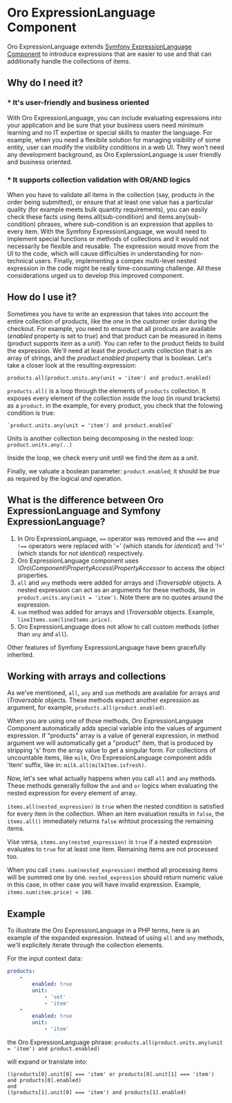 Oro ExpressionLanguage Component
================================

Oro ExpressionLanguage extends [Symfony ExpressionLanguage Component](https://symfony.com/doc/current/components/expression_language/introduction.html) to introduce expressions that are easier to use and that can additionally handle the collections of items.

## Why do I need it?
### * It's user-friendly and business oriented
With Oro ExpressionLanguage, you can include evaluating expressions into your application and be sure that your business users need minimum learning and no IT expertise or special skills to master the language. For example, when you need a flexibile solution for managing visibility of some entity, user can modify the visibility conditions in a web UI. They won't need any development background, as Oro ExplerssionLanguage is user friendly and business oriented. 

### * It supports collection validation with OR/AND logics 
When you have to validate all items in the collection (say, products in the order being submitted), or ensure that at least one value has a particular quality (for example meets bulk quantity requirements), you can easily check these facts using items.all(sub-condition) and items.any(sub-condition) phrases, where sub-condition is an expression that applies to every item. With the Symfony ExpressionLanguage, we would need to implement special functions or methods of collections and it would not necessarily be flexible and reusable. The expression would move from the UI to the code, which will cause difficulties in understanding for non-technical users. Finally, implementing a compex multi-level nested expression in the code might be really time-consuming challenge. All these considerations urged us to develop this improved component.

## How do I use it?
Sometimes you have to write an expression that takes into account the entire collection of products, like the one in the customer order during the checkout. For example, you need to ensure that all prodcuts are available (*enabled* property is set to *true*) and that product can be measured in items (product supports *item* as a *unit*). You can refer to the product fields to build the expression. We'll need at least the *product.units* collection that is an array of strings, and the *product.enabled* property that is boolean. Let's take a closer look at the resulting expression: 

`products.all(product.units.any(unit = 'item') and product.enabled)`

`products.all(` is a loop through the elements of `products` collection. It exposes every element of the collection inside the loop (in round brackets) as a `product`. 
in the example, for every product, you check that the folowing condition is true:
    
    `product.units.any(unit = 'item') and product.enabled`

Units is another collection being decomposing in the nested loop: `product.units.any(..)`

Inside the loop, we check every unit until we find the *item* as a *unit*.

Finally, we valuate a boolean parameter: `product.enabled`; it should be *true* as required by the logical *and* operation.

## What is the difference between Oro ExpressionLanguage and Symfony ExpressionLanguage?

1. In Oro ExpressionLanguage, `==` operator was removed and the `===` and `!==` operators were replaced with '=' (which stands for *identical*) and '!=' (which stands for *not identical*) respectively.
2. Oro ExpressionLanguage component uses *\Oro\Component\PropertyAccess\PropertyAccessor* to access the object properties.
3. `all` and `any` methods were added for arrays and *\Traversable* objects. A nested expression can act as an arguments for these methods, like in `product.units.any(unit = 'item')`. Note there are no quotes around the expression. 
3. `sum` method was added for arrays and *\Traversable* objects. Example, `lineItems.sum(lineItems.price)`. 
4. Oro ExpressionLanguage does not allow to call custom methods (other than `any` and `all`).

Other features of Symfony ExpressionLanguage have been gracefully inherited.

## Working with arrays and collections

As we've mentioned, `all`, `any` and `sum` methods are available for arrays and *\Traversable* objects. These methods expect another expression as argument, for example, `products.all(product.enabled)`.

When you are using one of those methods, Oro ExpressionLanguage Component automatically adds special variable into the values of argument expression. If "products" array is a value of general expression, in method argument we will automatically get a "product" item, that is produced by stripping 's' from the array value to get a singular form. For collections of uncountable items, like `milk`, Oro ExpressionLanguage component adds 'Item' suffix, like in: `milk.all(milkItem.isfresh)`.

Now, let's see what actually happens when you call `all` and `any` methods. These methods generally follow the `and` and `or` logics when evaluating the nested expression for every element of array.

`items.all(nested_expression)` is `true` when the nested condition is satisfied for every item in the collection. When an item evaluation results in `false`, the `items.all()` immediately returns `false` wihtout processing the remaining items. 

Vise versa, `items.any(nested_expression)` is `true` if a nested expression evaluates to `true` for at least one item. Remaining items are not processed too.

When you call `items.sum(nested_expression)` method all processing items will be summed one by one. `nested_expression` should return numeric value in this case, in other case you will have invalid expression. Example, `items.sum(item.price) < 100`.

## Example

To illustrate the Oro ExpressionLanguage in a PHP terms, here is an example of the expanded expression. Instead of using `all` and `any` methods, we'll explicitely iterate through the collection elements.

For the input context data:
```yaml
products:
    -
        enabled: true
        unit: 
            - 'set'
            - 'item'
    -
        enabled: true
        unit: 
            - 'item'
```
the Oro ExpressionLanguage phrase:
`products.all(product.units.any(unit = 'item') and product.enabled)`

will expand or translate into:
```
((products[0].unit[0] === 'item' or products[0].unit[1] === 'item') and products[0].enabled)
and
((products[1].unit[0] === 'item') and products[1].enabled)
```
